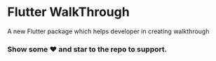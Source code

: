 # Flutter WalkThrough

A new Flutter package which helps developer in creating walkthrough

### Show some :heart: and star to the repo to support.

